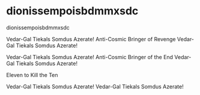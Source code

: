 # dionissempoisbdmmxsdc
dionissempoisbdmmxsdc


Vedar-Gal Tiekals Somdus Azerate!
Anti-Cosmic Bringer of Revenge
Vedar-Gal Tiekals Somdus Azerate!

Vedar-Gal Tiekals Somdus Azerate!
Anti-Cosmic Bringer of the End
Vedar-Gal Tiekals Somdus Azerate!

Eleven to Kill the Ten

Vedar-Gal Tiekals Somdus Azerate!
Vedar-Gal Tiekals Somdus Azerate!
